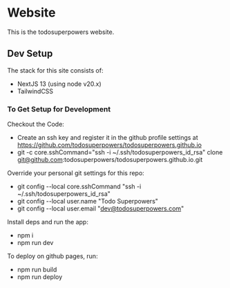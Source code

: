 # Website

This is the todosuperpowers website.

## Dev Setup

The stack for this site consists of:

* NextJS 13 (using node v20.x)
* TailwindCSS

### To Get Setup for Development

Checkout the Code:

* Create an ssh key and register it in the github profile settings at https://github.com/todosuperpowers/todosuperpowers.github.io
* git -c core.sshCommand="ssh -i ~/.ssh/todosuperpowers_id_rsa" clone git@github.com:todosuperpowers/todosuperpowers.github.io.git

Override your personal git settings for this repo:

* git config --local core.sshCommand "ssh -i ~/.ssh/todosuperpowers_id_rsa"
* git config --local user.name "Todo Superpowers"
* git config --local user.email "dev@todosuperpowers.com"

Install deps and run the app:

* npm i
* npm run dev

To deploy on github pages, run:

* npm run build
* npm run deploy
